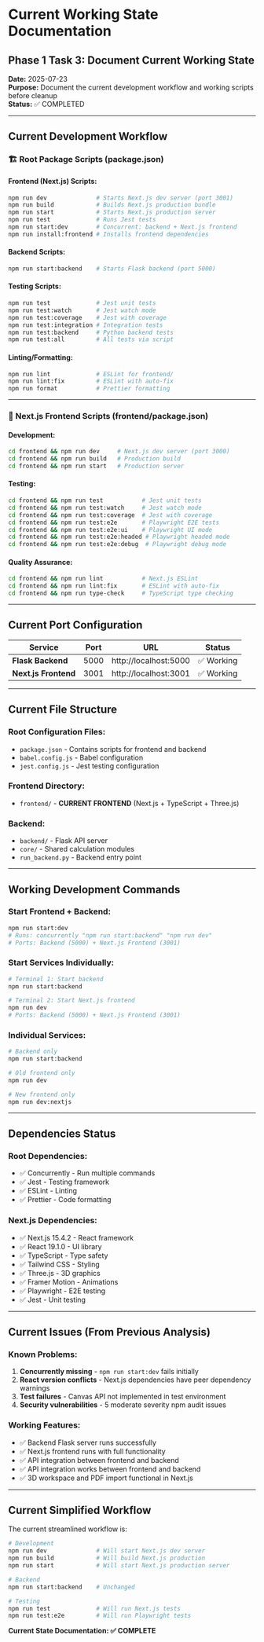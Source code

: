 # Current Working State Documentation

## Phase 1 Task 3: Document Current Working State

**Date:** 2025-07-23  
**Purpose:** Document the current development workflow and working scripts before cleanup  
**Status:** ✅ COMPLETED

---

## Current Development Workflow

### 🏗️ Root Package Scripts (package.json)

#### **Frontend (Next.js) Scripts:**
```bash
npm run dev              # Starts Next.js dev server (port 3001)
npm run build            # Builds Next.js production bundle
npm run start            # Starts Next.js production server
npm run test             # Runs Jest tests
npm run start:dev        # Concurrent: backend + Next.js frontend
npm run install:frontend # Installs frontend dependencies
```

#### **Backend Scripts:**
```bash
npm run start:backend    # Starts Flask backend (port 5000)
```

#### **Testing Scripts:**
```bash
npm run test             # Jest unit tests
npm run test:watch       # Jest watch mode
npm run test:coverage    # Jest with coverage
npm run test:integration # Integration tests
npm run test:backend     # Python backend tests
npm run test:all         # All tests via script
```

#### **Linting/Formatting:**
```bash
npm run lint             # ESLint for frontend/
npm run lint:fix         # ESLint with auto-fix
npm run format           # Prettier formatting
```

---

### 🚀 Next.js Frontend Scripts (frontend/package.json)

#### **Development:**
```bash
cd frontend && npm run dev     # Next.js dev server (port 3000)
cd frontend && npm run build   # Production build
cd frontend && npm run start   # Production server
```

#### **Testing:**
```bash
cd frontend && npm run test           # Jest unit tests
cd frontend && npm run test:watch     # Jest watch mode
cd frontend && npm run test:coverage  # Jest with coverage
cd frontend && npm run test:e2e       # Playwright E2E tests
cd frontend && npm run test:e2e:ui    # Playwright UI mode
cd frontend && npm run test:e2e:headed # Playwright headed mode
cd frontend && npm run test:e2e:debug  # Playwright debug mode
```

#### **Quality Assurance:**
```bash
cd frontend && npm run lint           # Next.js ESLint
cd frontend && npm run lint:fix       # ESLint with auto-fix
cd frontend && npm run type-check     # TypeScript type checking
```

---

## Current Port Configuration

| Service | Port | URL | Status |
|---------|------|-----|--------|
| **Flask Backend** | 5000 | http://localhost:5000 | ✅ Working |
| **Next.js Frontend** | 3001 | http://localhost:3001 | ✅ Working |

---

## Current File Structure

### **Root Configuration Files:**
- `package.json` - Contains scripts for frontend and backend
- `babel.config.js` - Babel configuration
- `jest.config.js` - Jest testing configuration

### **Frontend Directory:**
- `frontend/` - **CURRENT FRONTEND** (Next.js + TypeScript + Three.js)

### **Backend:**
- `backend/` - Flask API server
- `core/` - Shared calculation modules
- `run_backend.py` - Backend entry point

---

## Working Development Commands

### **Start Frontend + Backend:**
```bash
npm run start:dev
# Runs: concurrently "npm run start:backend" "npm run dev"
# Ports: Backend (5000) + Next.js Frontend (3001)
```

### **Start Services Individually:**
```bash
# Terminal 1: Start backend
npm run start:backend

# Terminal 2: Start Next.js frontend
npm run dev
# Ports: Backend (5000) + Next.js Frontend (3001)
```

### **Individual Services:**
```bash
# Backend only
npm run start:backend

# Old frontend only
npm run dev

# New frontend only
npm run dev:nextjs
```

---

## Dependencies Status

### **Root Dependencies:**
- ✅ Concurrently - Run multiple commands
- ✅ Jest - Testing framework
- ✅ ESLint - Linting
- ✅ Prettier - Code formatting

### **Next.js Dependencies:**
- ✅ Next.js 15.4.2 - React framework
- ✅ React 19.1.0 - UI library
- ✅ TypeScript - Type safety
- ✅ Tailwind CSS - Styling
- ✅ Three.js - 3D graphics
- ✅ Framer Motion - Animations
- ✅ Playwright - E2E testing
- ✅ Jest - Unit testing

---

## Current Issues (From Previous Analysis)

### **Known Problems:**
1. **Concurrently missing** - `npm run start:dev` fails initially
2. **React version conflicts** - Next.js dependencies have peer dependency warnings
3. **Test failures** - Canvas API not implemented in test environment
4. **Security vulnerabilities** - 5 moderate severity npm audit issues

### **Working Features:**
- ✅ Backend Flask server runs successfully
- ✅ Next.js frontend runs with full functionality
- ✅ API integration between frontend and backend
- ✅ API integration works between frontend and backend
- ✅ 3D workspace and PDF import functional in Next.js

---

## Current Simplified Workflow

The current streamlined workflow is:

```bash
# Development
npm run dev              # Will start Next.js dev server
npm run build            # Will build Next.js production
npm run start            # Will start Next.js production server

# Backend
npm run start:backend    # Unchanged

# Testing
npm run test             # Will run Next.js tests
npm run test:e2e         # Will run Playwright tests
```

**Current State Documentation: ✅ COMPLETE**
